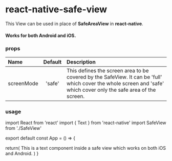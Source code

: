 # react-native-safe-view

This View can be used in place of <b>SafeAreaView</b> in <b>react-native</b>.
#### Works for both Android and iOS.

### props                     

| Name | Default | Description |
| :--------- |:------:| :------------------------|
| screenMode | 'safe' | This defines the screen area to be covered by the SafeView. It can be 'full' which cover the whole screen and 'safe' which cover only the safe area of the screen. | 

### usage

import React from 'react'
import { Text } from 'react-native'
import SafeView from './SafeView'

export default const App = () => {

  return(
    <SafeView>
      <Text>This is a text component inside a safe view which works on both iOS and Android.</Text>
    </SafeView>
  )
}
